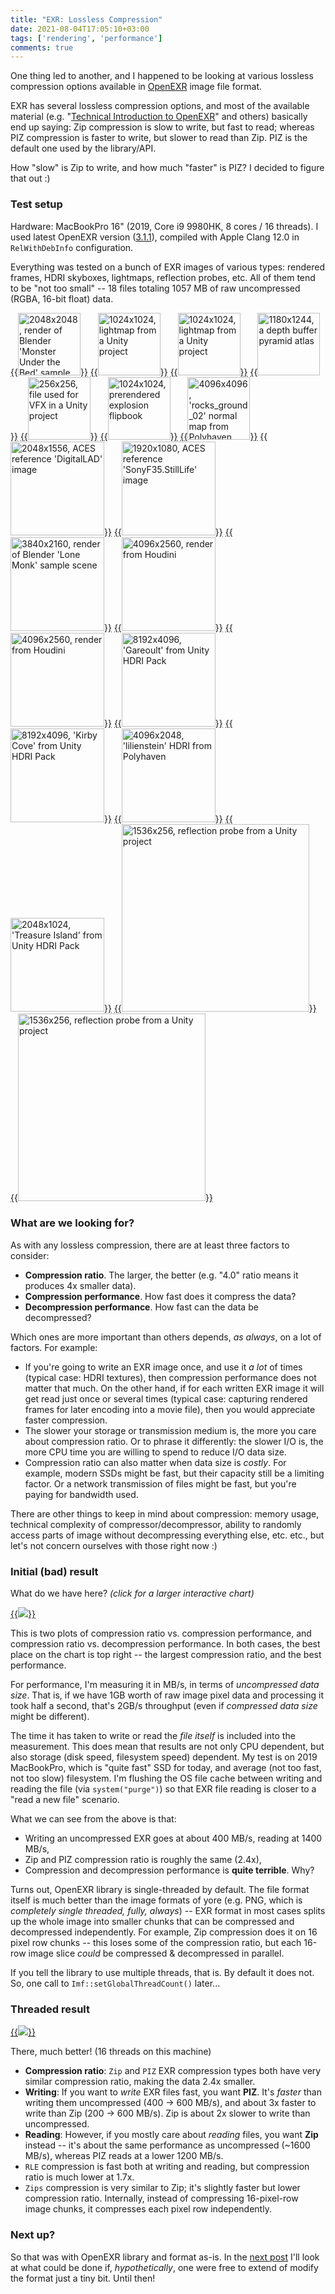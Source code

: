 ```yaml
---
title: "EXR: Lossless Compression"
date: 2021-08-04T17:05:10+03:00
tags: ['rendering', 'performance']
comments: true
---
```


One thing led to another, and I happened to be looking at various lossless compression options available in
[OpenEXR](https://en.wikipedia.org/wiki/OpenEXR) image file format.

EXR has several lossless compression options, and most of the available material (e.g.
"[Technical Introduction to OpenEXR](https://www.openexr.com/documentation/TechnicalIntroduction.pdf)" and others)
basically end up saying: Zip compression is slow to write, but fast to read; whereas PIZ compression is faster to
write, but slower to read than Zip. PIZ is the default one used by the library/API.

How "slow" is Zip to write, and how much "faster" is PIZ? I decided to figure that out :)

### Test setup

Hardware: MacBookPro 16" (2019, Core i9 9980HK, 8 cores / 16 threads). I used latest OpenEXR version
([3.1.1](https://github.com/AcademySoftwareFoundation/openexr/releases/tag/v3.1.1)),
compiled with Apple Clang 12.0 in `RelWithDebInfo` configuration.

Everything was tested on a bunch of EXR images of various types: rendered frames, HDRI skyboxes, lightmaps,
reflection probes, etc. All of them tend to be "not too small" -- 18 files totaling 1057 MB of raw uncompressed
(RGBA, 16-bit float) data.

[{{<img src="/img/blog/2021/exr/tnRender2.png" width="100px" title="2048x2048, render of Blender 'Monster Under the Bed' sample scene">}}](/img/blog/2021/exr/tnRender2.png)
[{{<img src="/img/blog/2021/exr/tnLightmap1.png" width="100px" title="1024x1024, lightmap from a Unity project">}}](/img/blog/2021/exr/tnLightmap1.png)
[{{<img src="/img/blog/2021/exr/tnLightmap2.png" width="100px" title="1024x1024, lightmap from a Unity project">}}](/img/blog/2021/exr/tnLightmap2.png)
[{{<img src="/img/blog/2021/exr/tnFxDepth.png" width="100px" title="1180x1244, a depth buffer pyramid atlas">}}](/img/blog/2021/exr/tnFxDepth.png)
[{{<img src="/img/blog/2021/exr/tnFxDistort.png" width="100px" title="256x256, file used for VFX in a Unity project">}}](/img/blog/2021/exr/tnFxDistort.png)
[{{<img src="/img/blog/2021/exr/tnFxExplosion.png" width="100px" title="1024x1024, prerendered explosion flipbook">}}](/img/blog/2021/exr/tnFxExplosion.png)
[{{<img src="/img/blog/2021/exr/tnNormal.png" width="100px" title="4096x4096, 'rocks_ground_02' normal map from Polyhaven">}}](/img/blog/2021/exr/tnNormal.png)
[{{<img src="/img/blog/2021/exr/tnPhotoDLAD.png" width="150px" title="2048x1556, ACES reference 'DigitalLAD' image">}}](/img/blog/2021/exr/tnPhotoDLAD.png)
[{{<img src="/img/blog/2021/exr/tnPhotoStillLife.png" width="150px" title="1920x1080, ACES reference 'SonyF35.StillLife' image">}}](/img/blog/2021/exr/tnPhotoStillLife.png)
[{{<img src="/img/blog/2021/exr/tnRender1.png" width="150px" title="3840x2160, render of Blender 'Lone Monk' sample scene">}}](/img/blog/2021/exr/tnRender1.png)
[{{<img src="/img/blog/2021/exr/tnRender3.png" width="150px" title="4096x2560, render from Houdini">}}](/img/blog/2021/exr/tnRender3.png)
[{{<img src="/img/blog/2021/exr/tnRender4.png" width="150px" title="4096x2560, render from Houdini">}}](/img/blog/2021/exr/tnRender4.png)
[{{<img src="/img/blog/2021/exr/tnSky1.png" width="150px" title="8192x4096, 'Gareoult' from Unity HDRI Pack">}}](/img/blog/2021/exr/tnSky1.png)
[{{<img src="/img/blog/2021/exr/tnSky2.png" width="150px" title="8192x4096, 'Kirby Cove' from Unity HDRI Pack">}}](/img/blog/2021/exr/tnSky2.png)
[{{<img src="/img/blog/2021/exr/tnSky3.png" width="150px" title="4096x2048, 'lilienstein' HDRI from Polyhaven">}}](/img/blog/2021/exr/tnSky3.png)
[{{<img src="/img/blog/2021/exr/tnSky4.png" width="150px" title="2048x1024, 'Treasure Island' from Unity HDRI Pack">}}](/img/blog/2021/exr/tnSky4.png)
[{{<img src="/img/blog/2021/exr/tnRefl1.png" width="300px" title="1536x256, reflection probe from a Unity project">}}](/img/blog/2021/exr/tnRefl1.png)
[{{<img src="/img/blog/2021/exr/tnRefl2.png" width="300px" title="1536x256, reflection probe from a Unity project">}}](/img/blog/2021/exr/tnRefl2.png)


### What are we looking for?

As with any lossless compression, there are at least three factors to consider:

* **Compression ratio**. The larger, the better (e.g. "4.0" ratio means it produces 4x smaller data).
* **Compression performance**. How fast does it compress the data?
* **Decompression performance**. How fast can the data be decompressed?

Which ones are more important than others depends, *as always*, on a lot of factors. For example:

* If you're going to write an EXR image once, and use it *a lot* of times (typical case: HDRI textures), then compression
  performance does not matter that much. On the other hand, if for each written EXR image it will get read just
  once or several times (typical case: capturing rendered frames for later encoding into a movie file), then you
  would appreciate faster compression.
* The slower your storage or transmission medium is, the more you care about compression ratio. Or to phrase it differently:
  the slower I/O is, the more CPU time you are willing to spend to reduce I/O data size.
* Compression ratio can also matter when data size is *costly*. For example, modern SSDs might be fast, but their capacity
  still be a limiting factor. Or a network transmission of files might be fast, but you're paying for bandwidth used.

There are other things to keep in mind about compression: memory usage, technical complexity of compressor/decompressor,
ability to randomly access parts of image without decompressing everything else,
etc. etc., but let's not concern ourselves with those right now :)


### Initial (bad) result

What do we have here? *(click for a larger interactive chart)*

[{{<img src="/img/blog/2021/exr/exr01-initial.png">}}](/img/blog/2021/exr/exr01-initial.html)

This is two plots of compression ratio vs. compression performance, and compression ratio vs. decompression performance.
In both cases, the best place on the chart is top right -- the largest compression ratio, and the best performance.

For performance, I'm measuring it in MB/s, in terms of *uncompressed data size*. That is, if we have 1GB worth of raw image
pixel data and processing it took half a second, that's 2GB/s throughput (even if *compressed data size* might be different).

The time it has taken to write or read the *file itself* is included into the measurement. This does mean that
results are not only CPU dependent, but also storage (disk speed, filesystem speed) dependent. My test is on 2019
MacBookPro, which is "quite fast" SSD for today, and average (not too fast, not too slow) filesystem. I'm flushing the
OS file cache between writing and reading the file (via `system("purge")`) so that EXR file reading is closer to a
"read a new file" scenario.

What we can see from the above is that:

* Writing an uncompressed EXR goes at about 400 MB/s, reading at 1400 MB/s,
* Zip and PIZ compression ratio is roughly the same (2.4x),
* Compression and decompression performance is **quite terrible**. Why?

Turns out, OpenEXR library is single-threaded by default. The file format itself is much better than the image formats of yore
(e.g. PNG, which is *completely single threaded, fully, always*) -- EXR format in most cases splits up the whole image into smaller
chunks that can be compressed and decompressed independently. For example, Zip compression does it on 16 pixel row chunks --
this loses some of the compression ratio, but each 16-row image slice *could* be compressed & decompressed in parallel.

If you tell the library to use multiple threads, that is. By default it does not. So, one call to
`Imf::setGlobalThreadCount()` later...


### Threaded result

[{{<img src="/img/blog/2021/exr/exr02-threaded.png">}}](/img/blog/2021/exr/exr02-threaded.html)

There, much better! (16 threads on this machine)

* **Compression ratio**: `Zip` and `PIZ` EXR compression types both have very similar compression ratio, making the data 2.4x smaller.
* **Writing**: If you want to *write* EXR files fast, you want **PIZ**. It's *faster* than writing them uncompressed (400 -> 600 MB/s),
  and about 3x faster to write than Zip (200 -> 600 MB/s). Zip is about 2x slower to write than uncompressed.
* **Reading**: However, if you mostly care about *reading* files, you want **Zip** instead --
  it's about the same performance as uncompressed (~1600 MB/s), whereas PIZ reads at a lower 1200 MB/s.
* `RLE` compression is fast both at writing and reading, but compression ratio is much lower at 1.7x.
* `Zips` compression is very similar to Zip; it's slightly faster but lower compression ratio. Internally, instead of compressing
16-pixel-row image chunks, it compresses each pixel row independently.


### Next up?

So that was with OpenEXR library and format as-is. In the [next post](/blog/2021/08/05/EXR-Zip-compression-levels/) I'll look at what could be done if, *hypothetically*, one were free to extend of modify the format just a tiny bit. Until then!

